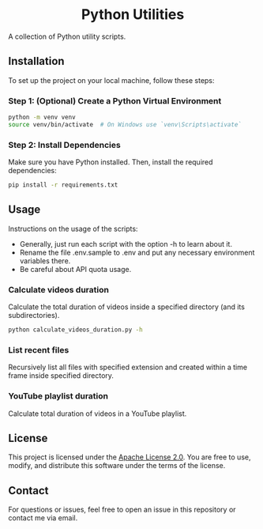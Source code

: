 # <h1 align="center">Python Utilities</h1>

A collection of Python utility scripts.

## Installation

To set up the project on your local machine, follow these steps:

### Step 1: (Optional) Create a Python Virtual Environment

```bash
python -m venv venv
source venv/bin/activate  # On Windows use `venv\Scripts\activate`
```

### Step 2: Install Dependencies

Make sure you have Python installed. Then, install the required dependencies:

```bash
pip install -r requirements.txt
```

## Usage

Instructions on the usage of the scripts:

- Generally, just run each script with the option -h to learn about it.
- Rename the file .env.sample to .env and put any necessary environment variables there.
- Be careful about API quota usage.

### Calculate videos duration

Calculate the total duration of videos inside a specified directory (and its subdirectories).

```bash
python calculate_videos_duration.py -h
```

### List recent files

Recursively list all files with specified extension and created within a time frame inside specified directory.

### YouTube playlist duration

Calculate total duration of videos in a YouTube playlist.

## License

This project is licensed under the [Apache License 2.0](LICENSE). You are free to use, modify, and distribute this software under the terms of the license.

## Contact

For questions or issues, feel free to open an issue in this repository or contact me via email.
